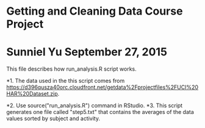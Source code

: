 # Getting and Cleaning Data Course Project

Sunniel Yu
September 27, 2015
========================================
This file describes how run_analysis.R script works.

*1. The data used in the this script comes from https://d396qusza40orc.cloudfront.net/getdata%2Fprojectfiles%2FUCI%20HAR%20Dataset.zip.

*2. Use source("run_analysis.R") command in RStudio.
*3. This script generates one file called "step5.txt" that contains the averages of the data values sorted by subject and activity.
